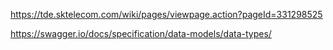 https://tde.sktelecom.com/wiki/pages/viewpage.action?pageId=331298525







https://swagger.io/docs/specification/data-models/data-types/